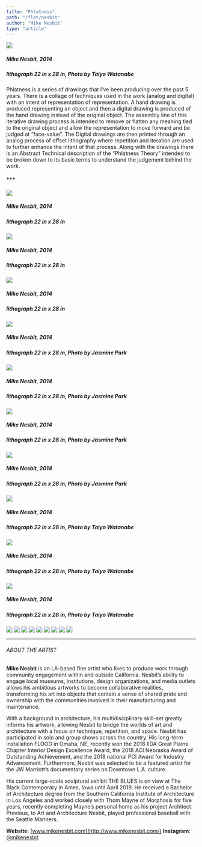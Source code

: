 ```yaml
---
title: "Phlatness"
path: "/flat/nesbit"
author: "Mike Nesbit"
type: "article"
---
```


![](/artwork/imgNesbit00.jpg)[](#)
##### Mike Nesbit, 2014
##### lithograph 22 in x 28 in, Photo by Taiyo Watanabe


Phlatness is a series of drawings that I’ve been producing over the past 5 years.  There is a collage of techniques used in the work (analog and digital) with an intent of representation of representation.  A hand drawing is produced representing an object and then a digital drawing is produced of the hand drawing instead of the original object.  The assembly line of this iterative drawing process is intended to remove or flatten any meaning tied to the original object and allow the representation to move forward and be judged at “face-value”.  The Digital drawings are then printed through an analog process of offset lithography where repetition and iteration are used to further enhance the intent of that process.  Along with the drawings there is an Abstract Technical description of the “Phlatness Theory” intended to be broken down to its basic terms to understand the judgement behind the work.

#### ***

![](/artwork/imgNesbit01.jpg)[](#)
##### Mike Nesbit, 2014
##### lithograph 22 in x 28 in

![](/artwork/imgNesbit02.jpg)[](#)
##### Mike Nesbit, 2014
##### lithograph 22 in x 28 in

![](/artwork/imgNesbit03.jpg)[](#)
##### Mike Nesbit, 2014
##### lithograph 22 in x 28 in

![](/artwork/imgNesbit04.jpg)[](#)
##### Mike Nesbit, 2014
##### lithograph 22 in x 28 in, Photo by Jasmine Park

![](/artwork/imgNesbit05.jpg)[](#)
##### Mike Nesbit, 2014
##### lithograph 22 in x 28 in, Photo by Jasmine Park

![](/artwork/imgNesbit06.jpg)[](#)
##### Mike Nesbit, 2014
##### lithograph 22 in x 28 in, Photo by Jasmine Park

![](/artwork/imgNesbit07.jpg)[](#)
##### Mike Nesbit, 2014
##### lithograph 22 in x 28 in, Photo by Jasmine Park

![](/artwork/imgNesbit08.jpg)[](#)
##### Mike Nesbit, 2014
##### lithograph 22 in x 28 in, Photo by Taiyo Watanabe

![](/artwork/imgNesbit09.jpg)[](#)
##### Mike Nesbit, 2014
##### lithograph 22 in x 28 in, Photo by Taiyo Watanabe

![](/artwork/imgNesbit10.jpg)[](#)
##### Mike Nesbit, 2014
##### lithograph 22 in x 28 in, Photo by Taiyo Watanabe

![](/artwork/imgNesbit11.jpg)[](#)
![](/artwork/imgNesbit12.jpg)[](#)
![](/artwork/imgNesbit13.jpg)[](#)
![](/artwork/imgNesbit14.jpg)[](#)
![](/artwork/imgNesbit15.jpg)[](#)
![](/artwork/imgNesbit16.jpg)[](#)
![](/artwork/imgNesbit17.jpg)[](#)
![](/artwork/imgNesbit18.jpg)[](#)
![](/artwork/imgNesbit19.jpg)[](#)

---

<span class="bio1">

###### ABOUT THE ARTIST
**Mike Nesbit** is an LA-based fine artist who likes to produce work through community engagement within and outside California. Nesbit’s ability to engage local museums, institutions, design organizations, and media outlets allows his ambitious artworks to become collaborative realities, transforming his art into objects that contain a sense of shared pride and ownership with the communities involved in their manufacturing and maintenance.

With a background in architecture, his multidisciplinary skill-set greatly informs his artwork, allowing Nesbit to bridge the worlds of art and architecture with a focus on technique, repetition, and space. Nesbit has participated in solo and group shows across the country. His long-term installation FLOOD in Omaha, NE, recently won the 2018 IIDA Great Plains Chapter Interior Design Excellence Award, the 2018 ACI Nebraska Award of Outstanding Achievement, and the 2018 national PCI Award for Industry Advancement. Furthermore, Nesbit was selected to be a featured artist for the JW Marriott’s documentary series on Downtown L.A. culture.

His current large-scale sculptural exhibit THE BLUES is on view at The Black Contemporary in Ames, Iowa until April 2019. He received a Bachelor of Architecture degree from the Southern California Institute of Architecture in Los Angeles and worked closely with Thom Mayne of Morphosis for five years, recently completing Mayne’s personal home as his project Architect. Previous, to Art and Architecture Nesbit, played professional baseball with the Seattle Mariners.

**Website**: [www.mikenesbit.com](http://www.mikenesbit.com/)
**Instagram**: [@mikenesbit](https://www.instagram.com/mike.nesbit)
</span>
